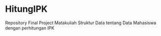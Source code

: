 # HitungIPK
Repository Final Project Matakuliah Struktur Data tentang Data Mahasiswa dengan perhitungan IPK

